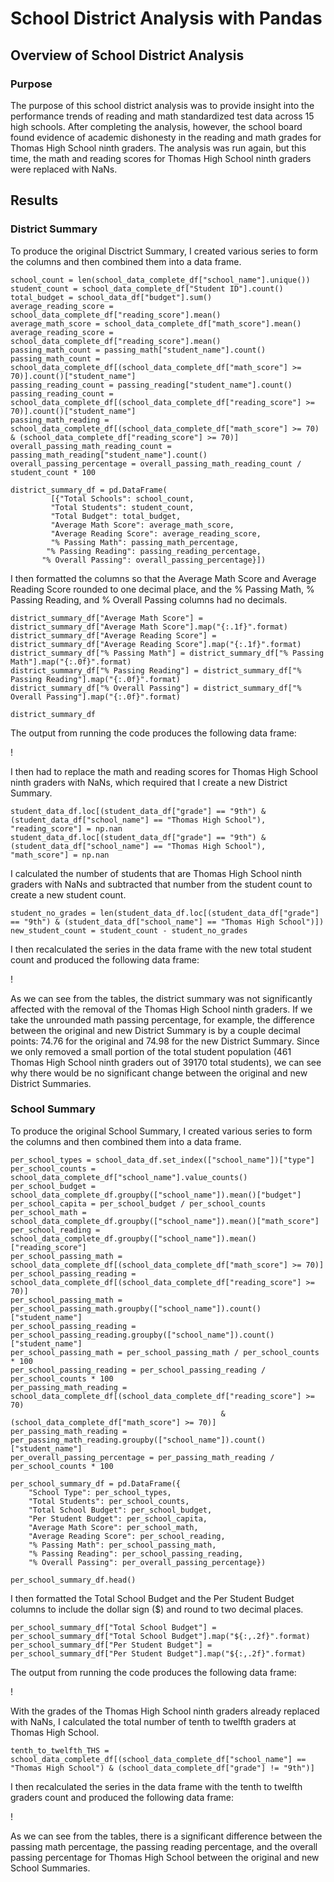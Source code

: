 # School District Analysis with Pandas

## Overview of School District Analysis

### Purpose
The purpose of this school district analysis was to provide insight into the performance trends of reading and math standardized test data across 15 high schools. After completing the analysis, however, the school board found evidence of academic dishonesty in the reading and math grades for Thomas High School ninth graders. The analysis was run again, but this time, the math and reading scores for Thomas High School ninth graders were replaced with NaNs.

## Results

### District Summary
To produce the original Disctrict Summary, I created various series to form the columns and then combined them into a data frame.
 
 ```
school_count = len(school_data_complete_df["school_name"].unique())
student_count = school_data_complete_df["Student ID"].count()
total_budget = school_data_df["budget"].sum()
average_reading_score = school_data_complete_df["reading_score"].mean()
average_math_score = school_data_complete_df["math_score"].mean()
average_reading_score = school_data_complete_df["reading_score"].mean()
passing_math_count = passing_math["student_name"].count()
passing_math_count = school_data_complete_df[(school_data_complete_df["math_score"] >= 70)].count()["student_name"]
passing_reading_count = passing_reading["student_name"].count()
passing_reading_count = school_data_complete_df[(school_data_complete_df["reading_score"] >= 70)].count()["student_name"]
passing_math_reading = school_data_complete_df[(school_data_complete_df["math_score"] >= 70) & (school_data_complete_df["reading_score"] >= 70)]
overall_passing_math_reading_count = passing_math_reading["student_name"].count()
overall_passing_percentage = overall_passing_math_reading_count / student_count * 100

district_summary_df = pd.DataFrame(
          [{"Total Schools": school_count,
          "Total Students": student_count,
          "Total Budget": total_budget,
          "Average Math Score": average_math_score,
          "Average Reading Score": average_reading_score,
          "% Passing Math": passing_math_percentage,
         "% Passing Reading": passing_reading_percentage,
        "% Overall Passing": overall_passing_percentage}])
```

I then formatted the columns so that the Average Math Score and Average Reading Score rounded to one decimal place, and the % Passing Math, % Passing Reading, and % Overall Passing columns had no decimals.

```
district_summary_df["Average Math Score"] = district_summary_df["Average Math Score"].map("{:.1f}".format)
district_summary_df["Average Reading Score"] = district_summary_df["Average Reading Score"].map("{:.1f}".format)
district_summary_df["% Passing Math"] = district_summary_df["% Passing Math"].map("{:.0f}".format)
district_summary_df["% Passing Reading"] = district_summary_df["% Passing Reading"].map("{:.0f}".format)
district_summary_df["% Overall Passing"] = district_summary_df["% Overall Passing"].map("{:.0f}".format)

district_summary_df
```

The output from running the code produces the following data frame:

!

I then had to replace the math and reading scores for Thomas High School ninth graders with NaNs, which required that I create a new District Summary.

```
student_data_df.loc[(student_data_df["grade"] == "9th") & (student_data_df["school_name"] == "Thomas High School"), "reading_score"] = np.nan
student_data_df.loc[(student_data_df["grade"] == "9th") & (student_data_df["school_name"] == "Thomas High School"), "math_score"] = np.nan
```

I calculated the number of students that are Thomas High School ninth graders with NaNs and subtracted that number from the student count to create a new student count.

```
student_no_grades = len(student_data_df.loc[(student_data_df["grade"] == "9th") & (student_data_df["school_name"] == "Thomas High School")])
new_student_count = student_count - student_no_grades
```

I then recalculated the series in the data frame with the new total student count and produced the following data frame:

!

As we can see from the tables, the district summary was not significantly affected with the removal of the Thomas High School ninth graders. If we take the unrounded math passing percentage, for example, the difference between the original and new District Summary is by a couple decimal points: 74.76 for the original and 74.98 for the new District Summary. Since we only removed a small portion of the total student population (461 Thomas High School ninth graders out of 39170 total students), we can see why there would be no significant change between the original and new District Summaries.

### School Summary
To produce the original School Summary, I created various series to form the columns and then combined them into a data frame.

```
per_school_types = school_data_df.set_index(["school_name"])["type"]
per_school_counts = school_data_complete_df["school_name"].value_counts()
per_school_budget = school_data_complete_df.groupby(["school_name"]).mean()["budget"]
per_school_capita = per_school_budget / per_school_counts
per_school_math = school_data_complete_df.groupby(["school_name"]).mean()["math_score"]
per_school_reading = school_data_complete_df.groupby(["school_name"]).mean()["reading_score"]
per_school_passing_math = school_data_complete_df[(school_data_complete_df["math_score"] >= 70)]
per_school_passing_reading = school_data_complete_df[(school_data_complete_df["reading_score"] >= 70)]
per_school_passing_math = per_school_passing_math.groupby(["school_name"]).count()["student_name"]
per_school_passing_reading = per_school_passing_reading.groupby(["school_name"]).count()["student_name"]
per_school_passing_math = per_school_passing_math / per_school_counts * 100
per_school_passing_reading = per_school_passing_reading / per_school_counts * 100
per_passing_math_reading = school_data_complete_df[(school_data_complete_df["reading_score"] >= 70)
                                               & (school_data_complete_df["math_score"] >= 70)]
per_passing_math_reading = per_passing_math_reading.groupby(["school_name"]).count()["student_name"]
per_overall_passing_percentage = per_passing_math_reading / per_school_counts * 100

per_school_summary_df = pd.DataFrame({
    "School Type": per_school_types,
    "Total Students": per_school_counts,
    "Total School Budget": per_school_budget,
    "Per Student Budget": per_school_capita,
    "Average Math Score": per_school_math,
    "Average Reading Score": per_school_reading,
    "% Passing Math": per_school_passing_math,
    "% Passing Reading": per_school_passing_reading,
    "% Overall Passing": per_overall_passing_percentage})

per_school_summary_df.head()
```

I then formatted the Total School Budget and the Per Student Budget columns to include the dollar sign ($) and round to two decimal places.

```
per_school_summary_df["Total School Budget"] = per_school_summary_df["Total School Budget"].map("${:,.2f}".format)
per_school_summary_df["Per Student Budget"] = per_school_summary_df["Per Student Budget"].map("${:,.2f}".format)
```

The output from running the code produces the following data frame:

!

With the grades of the Thomas High School ninth graders already replaced with NaNs, I calculated the total number of tenth to twelfth graders at Thomas High School.

```
tenth_to_twelfth_THS = school_data_complete_df[(school_data_complete_df["school_name"] == "Thomas High School") & (school_data_complete_df["grade"] != "9th")]
```

I then recalculated the series in the data frame with the tenth to twelfth graders count and produced the following data frame:

!

As we can see from the tables, there is a significant difference between the passing math percentage, the passing reading percentage, and the overall passing percentage for Thomas High School between the original and new School Summaries.
